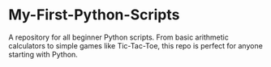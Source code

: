 # My-First-Python-Scripts
A repository for all beginner Python scripts. From basic arithmetic calculators to simple games like Tic-Tac-Toe, this repo is perfect for anyone starting with Python.
